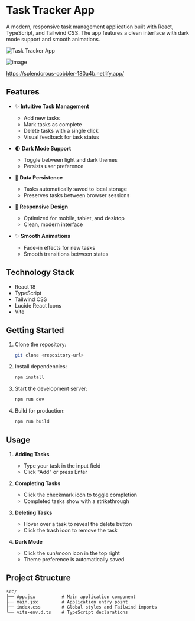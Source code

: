 # Task Tracker App

A modern, responsive task management application built with React, TypeScript, and Tailwind CSS. The app features a clean interface with dark mode support and smooth animations.

![Task Tracker App](https://imgur.com/a/bYa2pMk)

![image](https://github.com/user-attachments/assets/6f926ff6-e8ab-4ae6-90d9-1cc88d5536d6)


https://splendorous-cobbler-180a4b.netlify.app/

## Features

- ✨ **Intuitive Task Management**
  - Add new tasks
  - Mark tasks as complete
  - Delete tasks with a single click
  - Visual feedback for task status

- 🌓 **Dark Mode Support**
  - Toggle between light and dark themes
  - Persists user preference

- 💾 **Data Persistence**
  - Tasks automatically saved to local storage
  - Preserves tasks between browser sessions

- 🎯 **Responsive Design**
  - Optimized for mobile, tablet, and desktop
  - Clean, modern interface

- ✨ **Smooth Animations**
  - Fade-in effects for new tasks
  - Smooth transitions between states

## Technology Stack

- React 18
- TypeScript
- Tailwind CSS
- Lucide React Icons
- Vite

## Getting Started

1. Clone the repository:
   ```bash
   git clone <repository-url>
   ```

2. Install dependencies:
   ```bash
   npm install
   ```

3. Start the development server:
   ```bash
   npm run dev
   ```

4. Build for production:
   ```bash
   npm run build
   ```

## Usage

1. **Adding Tasks**
   - Type your task in the input field
   - Click "Add" or press Enter

2. **Completing Tasks**
   - Click the checkmark icon to toggle completion
   - Completed tasks show with a strikethrough

3. **Deleting Tasks**
   - Hover over a task to reveal the delete button
   - Click the trash icon to remove the task

4. **Dark Mode**
   - Click the sun/moon icon in the top right
   - Theme preference is automatically saved

## Project Structure

```
src/
├── App.jsx          # Main application component
├── main.jsx         # Application entry point
├── index.css        # Global styles and Tailwind imports
└── vite-env.d.ts    # TypeScript declarations
```

